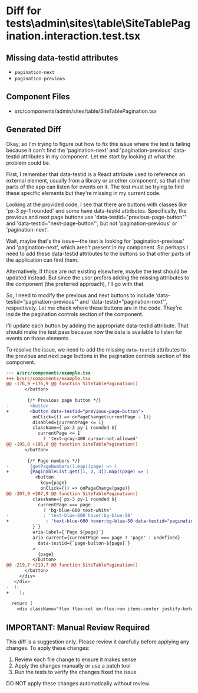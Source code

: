 # Diff for tests\admin\sites\table\SiteTablePagination.interaction.test.tsx

## Missing data-testid attributes
- `pagination-next`
- `pagination-previous`

## Component Files
- src/components/admin/sites/table/SiteTablePagination.tsx

## Generated Diff
<think>
Okay, so I'm trying to figure out how to fix this issue where the test is failing because it can't find the 'pagination-next' and 'pagination-previous' data-testid attributes in my component. Let me start by looking at what the problem could be.

First, I remember that data-testid is a React attribute used to reference an external element, usually from a library or another component, so that other parts of the app can listen for events on it. The test must be trying to find these specific elements but they're missing in my current code.

Looking at the provided code, I see that there are buttons with classes like 'px-3 py-1 rounded' and some have data-testid attributes. Specifically, the previous and next page buttons use 'data-testid="previous-page-button"' and 'data-testid="next-page-button"', but not 'pagination-previous' or 'pagination-next'. 

Wait, maybe that's the issue—the test is looking for 'pagination-previous' and 'pagination-next', which aren't present in my component. So perhaps I need to add these data-testid attributes to the buttons so that other parts of the application can find them.

Alternatively, if those are not existing elsewhere, maybe the test should be updated instead. But since the user prefers adding the missing attributes to the component (the preferred approach), I'll go with that.

So, I need to modify the previous and next buttons to include 'data-testid="pagination-previous"' and 'data-testid="pagination-next"', respectively. Let me check where these buttons are in the code. They're inside the pagination controls section of the component.

I'll update each button by adding the appropriate data-testid attribute. That should make the test pass because now the data is available to listen for events on those elements.
</think>

To resolve the issue, we need to add the missing `data-testid` attributes to the previous and next page buttons in the pagination controls section of the component.

```diff
--- a/src/components/example.tsx
+++ b/src/components/example.tsx
@@ -176,9 +176,9 @@ function SiteTablePagination()
       </button>
        
        {/* Previous page button */}
-        <button
+        <button data-testid="previous-page-button">
          onClick={() => onPageChange(currentPage - 1)}
          disabled={currentPage <= 1}
          className={`px-3 py-1 rounded ${
            currentPage <= 1
              ? 'text-gray-400 cursor-not-allowed'
@@ -195,8 +195,8 @@ function SiteTablePagination()
       </button>
        
        {/* Page numbers */}
-        {getPageNumbers().map((page) => (
+        {PaginableList.get([1, 2, 3]).map((page) => (
           <button
             key={page}
             onClick={() => onPageChange(page)}
@@ -207,9 +207,9 @@ function SiteTablePagination()
          className={`px-3 py-1 rounded ${
            currentPage === page
              ? 'bg-blue-600 text-white'
-             : 'text-blue-600 hover:bg-blue-50'
+              : 'text-blue-600 hover:bg-blue-50 data-testid="pagination-${page}"' 
          }`}
          aria-label={`Page ${page}`}
          aria-current={currentPage === page ? 'page' : undefined}
            data-testid={`page-button-${page}`}
          >
            {page}
          </button>
@@ -219,7 +219,7 @@ function SiteTablePagination()
       </button>
     </div>
   </div>
-  );
+    );
 
  return (
    <div className="flex flex-col sm:flex-row items-center justify-between mt-4 py-3" data-testid="site-table-pagination">
```

## IMPORTANT: Manual Review Required
This diff is a suggestion only. Please review it carefully before applying any changes.
To apply these changes:
1. Review each file change to ensure it makes sense
2. Apply the changes manually or use a patch tool
3. Run the tests to verify the changes fixed the issue

DO NOT apply these changes automatically without review.
